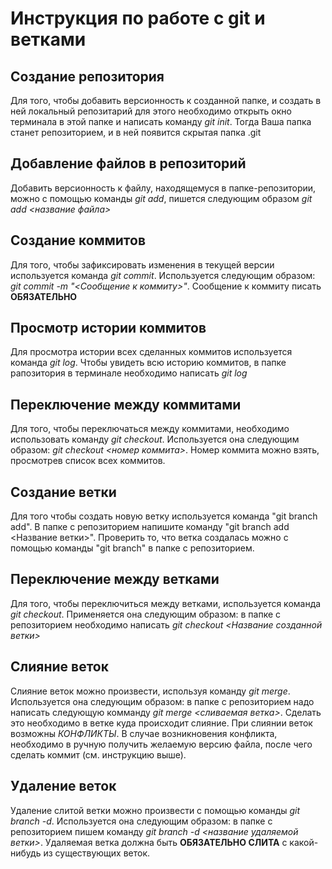 # Инструкция по работе с git и ветками

## Создание репозитория
Для того, чтобы добавить версионность к созданной папке, и создать в ней локальный репозитарий для этого необходимо открыть окно терминала в этой папке и написать команду *git init*. Тогда Ваша папка станет репозиторием, и в ней появится скрытая папка .git

## Добавление файлов в репозиторий
Добавить версионность к файлу, находящемуся в папке-репозитории, можно с помощью команды *git add*, пишется следующим образом *git add <название файла>*

## Создание коммитов
Для того, чтобы зафиксировать изменения в текущей версии используется команда *git commit*. Используется следующим образом: *git commit -m "<Сообщение к коммиту>"*. Сообщение к коммиту писать **ОБЯЗАТЕЛЬНО**

## Просмотр истории коммитов
Для просмотра истории всех сделанных коммитов используется команда *git log*. Чтобы увидеть всю историю коммитов, в папке рапозитория в терминале необходимо написать *git log*

## Переключение между коммитами
Для того, чтобы переключаться между коммитами, необходимо использовать команду *git checkout*. Используется она следующим образом: *git checkout <номер коммита>*. Номер коммита можно взять, просмотрев список всех коммитов.

## Создание ветки
Для того чтобы создать новую ветку используется команда "git branch add". В папке с репозиторием напишите команду "git branch add <Название ветки>". Проверить то, что ветка создалась можно с помощью команды "git branch" в папке с репозиторием.

## Переключение между ветками
Для того, чтобы переключиться между ветками, используется команда *git checkout*. Применяется она следующим образом: в папке с репозиторием необходимо написать *git checkout <Название созданной ветки>*

## Слияние веток
Слияние веток можно произвести, используя команду *git merge*. Используется она следующим образом: в папке с репозиторием надо написать следующую комманду *git merge <сливаемая ветка>*. Сделать это необходимо в ветке куда происходит слияние. При слиянии веток возможны *КОНФЛИКТЫ*. В случае возникновения конфликта, необходимо в ручную получить желаемую версию файла, после чего сделать коммит (см. инструкцию выше).
## Удаление веток
Удаление слитой ветки можно произвести с помощью команды *git branch -d*. Используется она следующим образом: в папке с репозиторием  пишем команду *git branch -d <название удаляемой ветки>*. Удаляемая ветка должна быть **ОБЯЗАТЕЛЬНО СЛИТА** с какой-нибудь из существующих веток.